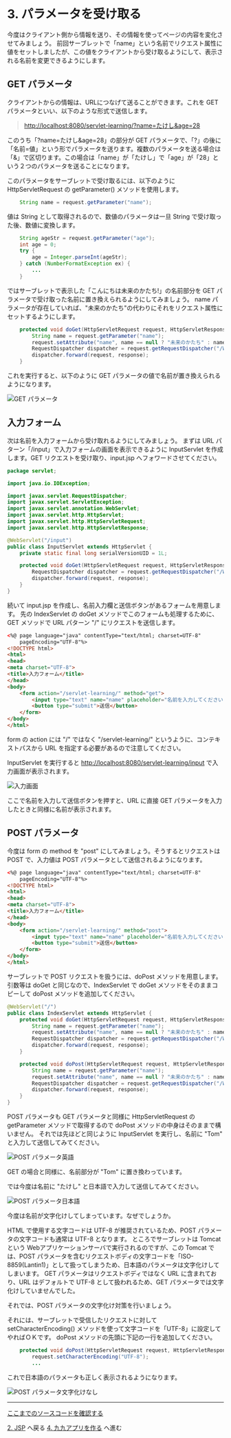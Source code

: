 # 3. パラメータを受け取る

今度はクライアント側から情報を送り、その情報を使ってページの内容を変化させてみましょう。
前回サーブレットで「name」という名前でリクエスト属性に値をセットしましたが、この値をクライアントから受け取るようにして、表示される名前を変更できるようにします。

## GET パラメータ

クライアントからの情報は、URLにつなげて送ることができます。これを GET パラメータといい、以下のような形式で送信します。

> <http://localhost:8080/servlet-learning/?name=たけし&age=28>

このうち「?name=たけし&age=28」の部分が GET パラメータで、「?」の後に「名前=値」という形でパラメータを送ります。複数のパラメータを送る場合は「&」で区切ります。この場合は「name」が「たけし」で「age」が「28」という２つのパラメータを送ることになります。

このパラメータをサーブレットで受け取るには、以下のように HttpServletRequest の getParameter() メソッドを使用します。

```java
    String name = request.getParameter("name");
```

値は String として取得されるので、数値のパラメータは一旦 String で受け取った後、数値に変換します。

```java
    String ageStr = request.getParameter("age");
    int age = 0;
    try {
        age = Integer.parseInt(ageStr);
    } catch (NumberFormatException ex) {
        ...
    }
```

ではサーブレットで表示した「こんにちは未来のかたち!」の名前部分を GET パラメータで受け取った名前に置き換えられるようにしてみましょう。
name パラメータが存在していれば、"未来のかたち"の代わりにそれをリクエスト属性にセットするようにします。

```java
    protected void doGet(HttpServletRequest request, HttpServletResponse response) throws ServletException, IOException {
        String name = request.getParameter("name");
        request.setAttribute("name", name == null ? "未来のかたち" : name);
        RequestDispatcher dispatcher = request.getRequestDispatcher("/WEB-INF/jsp/index.jsp");
        dispatcher.forward(request, response);
    }
```

これを実行すると、以下のように GET パラメータの値で名前が置き換えられるようになります。

![GET パラメータ](img/GET%E3%83%91%E3%83%A9%E3%83%A1%E3%83%BC%E3%82%BF.png)

## 入力フォーム

次は名前を入力フォームから受け取れるようにしてみましょう。
まずは URL パターン「/input」で入力フォームの画面を表示できるように InputServlet を作成します。GET リクエストを受け取り、input.jsp へフォワードさせてください。

```java
package servlet;

import java.io.IOException;

import javax.servlet.RequestDispatcher;
import javax.servlet.ServletException;
import javax.servlet.annotation.WebServlet;
import javax.servlet.http.HttpServlet;
import javax.servlet.http.HttpServletRequest;
import javax.servlet.http.HttpServletResponse;

@WebServlet("/input")
public class InputServlet extends HttpServlet {
    private static final long serialVersionUID = 1L;

    protected void doGet(HttpServletRequest request, HttpServletResponse response) throws ServletException, IOException {
        RequestDispatcher dispatcher = request.getRequestDispatcher("/WEB-INF/jsp/input.jsp");
        dispatcher.forward(request, response);
    }
}
```

続いて input.jsp を作成し、名前入力欄と送信ボタンがあるフォームを用意します。
先の IndexServlet の doGet メソッドでこのフォームも処理するために、GET メソッドで URL パターン "/" にリクエストを送信します。

```html
<%@ page language="java" contentType="text/html; charset=UTF-8"
    pageEncoding="UTF-8"%>
<!DOCTYPE html>
<html>
<head>
<meta charset="UTF-8">
<title>入力フォーム</title>
</head>
<body>
    <form action="/servlet-learning/" method="get">
        <input type="text" name="name" placeholder="名前を入力してください">
        <button type="submit">送信</button>
    </form>
</body>
</html>
```

form の action には "/" ではなく "/servlet-learning/" というように、コンテキストパスから URL を指定する必要があるので注意してください。

InputServlet を実行すると <http://localhost:8080/servlet-learning/input> で入力画面が表示されます。

![入力画面](img/%E5%85%A5%E5%8A%9B%E7%94%BB%E9%9D%A2.png)

ここで名前を入力して送信ボタンを押すと、URL に直接 GET パラメータを入力したときと同様に名前が表示されます。

## POST パラメータ

今度は form の method を "post" にしてみましょう。そうするとリクエストは POST で、入力値は POST パラメータとして送信されるようになります。

```html
<%@ page language="java" contentType="text/html; charset=UTF-8"
    pageEncoding="UTF-8"%>
<!DOCTYPE html>
<html>
<head>
<meta charset="UTF-8">
<title>入力フォーム</title>
</head>
<body>
    <form action="/servlet-learning/" method="post">
        <input type="text" name="name" placeholder="名前を入力してください">
        <button type="submit">送信</button>
    </form>
</body>
</html>
```

サーブレットで POST リクエストを扱うには、doPost メソッドを用意します。引数等は doGet と同じなので、IndexServlet で doGet メソッドをそのままコピーして doPost メソッドを追加してください。

```java
@WebServlet("/")
public class IndexServlet extends HttpServlet {
    protected void doGet(HttpServletRequest request, HttpServletResponse response) throws ServletException, IOException {
        String name = request.getParameter("name");
        request.setAttribute("name", name == null ? "未来のかたち" : name);
        RequestDispatcher dispatcher = request.getRequestDispatcher("/WEB-INF/jsp/index.jsp");
        dispatcher.forward(request, response);
    }

    protected void doPost(HttpServletRequest request, HttpServletResponse response) throws ServletException, IOException {
        String name = request.getParameter("name");
        request.setAttribute("name", name == null ? "未来のかたち" : name);
        RequestDispatcher dispatcher = request.getRequestDispatcher("/WEB-INF/jsp/index.jsp");
        dispatcher.forward(request, response);
    }
}
```

POST パラメータも GET パラメータと同様に HttpServletRequest の getParameter メソッドで取得するので doPost メソッドの中身はそのままで構いません。
それでは先ほどと同じように InputServlet を実行し、名前に "Tom" と入力して送信してみてください。

![POST パラメータ英語](img/POST%E3%83%91%E3%83%A9%E3%83%A1%E3%83%BC%E3%82%BF%E8%8B%B1%E8%AA%9E.png)

GET の場合と同様に、名前部分が "Tom" に置き換わっています。

では今度は名前に "たけし" と日本語で入力して送信してみてください。

![POST パラメータ日本語](img/POST%E3%83%91%E3%83%A9%E3%83%A1%E3%83%BC%E3%82%BF%E6%97%A5%E6%9C%AC%E8%AA%9E.png)

今度は名前が文字化けしてしまっています。なぜでしょうか。

HTML で使用する文字コードは UTF-8 が推奨されているため、POST パラメータの文字コードも通常は UTF-8 となります。
ところでサーブレットは Tomcat という Webアプリケーションサーバで実行されるのですが、この Tomcat では、POST パラメータを含むリクエストボディの文字コードを「ISO-8859(Lantin1)」として扱ってしまうため、日本語のパラメータは文字化けしてしまいます。
GET パラメータはリクエストボディではなく URL に含まれており、URL はデフォルトで UTF-8 として扱われるため、GET パラメータでは文字化けしていませんでした。

それでは、POST パラメータの文字化け対策を行いましょう。

それには、サーブレットで受信したリクエストに対して setCharacterEncoding() メソッドを使って文字コードを「UTF-8」に設定してやればＯＫです。
doPost メソッドの先頭に下記の一行を追加してください。

```java
    protected void doPost(HttpServletRequest request, HttpServletResponse response) throws ServletException, IOException {
        request.setCharacterEncoding("UTF-8");
        ...
```

これで日本語のパラメータも正しく表示されるようになります。

![POST パラメータ文字化けなし](img/POST%E3%83%91%E3%83%A9%E3%83%A1%E3%83%BC%E3%82%BF%E6%96%87%E5%AD%97%E5%8C%96%E3%81%91%E3%81%AA%E3%81%97.png)

---
[ここまでのソースコードを確認する](https://github.com/shibamirai/servlet-learning/tree/%E3%83%91%E3%83%A9%E3%83%A1%E3%83%BC%E3%82%BF%E3%82%92%E5%8F%97%E3%81%91%E5%8F%96%E3%82%8B)

[2. JSP](2.JSP.md) へ戻る
[4. 九九アプリを作る](4.%E4%B9%9D%E4%B9%9D%E3%82%A2%E3%83%97%E3%83%AA%E3%82%92%E4%BD%9C%E3%82%8B.md) へ進む
